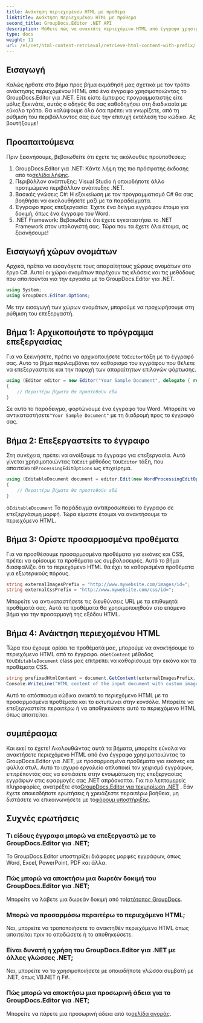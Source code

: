 ```yaml
---
title: Ανάκτηση περιεχομένου HTML με πρόθεμα
linktitle: Ανάκτηση περιεχομένου HTML με πρόθεμα
second_title: GroupDocs.Editor .NET API
description: Μάθετε πώς να ανακτάτε περιεχόμενο HTML από έγγραφα χρησιμοποιώντας το GroupDocs.Editor για .NET με προσαρμοσμένα προθέματα για εικόνες και φύλλα στυλ. Περιλαμβάνεται οδηγός βήμα προς βήμα.
type: docs
weight: 11
url: /el/net/html-content-retrieval/retrieve-html-content-with-prefix/
---
```

## Εισαγωγή
Καλώς ήρθατε στο βήμα προς βήμα εκμάθησή μας σχετικά με τον τρόπο ανάκτησης περιεχομένου HTML από ένα έγγραφο χρησιμοποιώντας το GroupDocs.Editor για .NET. Είτε είστε έμπειρος προγραμματιστής είτε μόλις ξεκινάτε, αυτός ο οδηγός θα σας καθοδηγήσει στη διαδικασία με εύκολο τρόπο. Θα καλύψουμε όλα όσα πρέπει να γνωρίζετε, από τη ρύθμιση του περιβάλλοντος σας έως την επιτυχή εκτέλεση του κώδικα. Ας βουτήξουμε!
## Προαπαιτούμενα
Πριν ξεκινήσουμε, βεβαιωθείτε ότι έχετε τις ακόλουθες προϋποθέσεις:
1.  GroupDocs.Editor για .NET: Κάντε λήψη της πιο πρόσφατης έκδοσης από το[σελίδα λήψης](https://releases.groupdocs.com/editor/net/).
2. Περιβάλλον ανάπτυξης: Visual Studio ή οποιοδήποτε άλλο προτιμώμενο περιβάλλον ανάπτυξης .NET.
3. Βασικές γνώσεις C#: Η εξοικείωση με τον προγραμματισμό C# θα σας βοηθήσει να ακολουθήσετε μαζί με τα παραδείγματα.
4. Έγγραφο προς επεξεργασία: Έχετε ένα δείγμα εγγράφου έτοιμο για δοκιμή, όπως ένα έγγραφο του Word.
5. .NET Framework: Βεβαιωθείτε ότι έχετε εγκαταστήσει το .NET Framework στον υπολογιστή σας.
Τώρα που τα έχετε όλα έτοιμα, ας ξεκινήσουμε!
## Εισαγωγή χώρων ονομάτων
Αρχικά, πρέπει να εισαγάγετε τους απαραίτητους χώρους ονομάτων στο έργο C#. Αυτοί οι χώροι ονομάτων παρέχουν τις κλάσεις και τις μεθόδους που απαιτούνται για την εργασία με το GroupDocs.Editor για .NET.
```csharp
using System;
using GroupDocs.Editor.Options;
```
Με την εισαγωγή των χώρων ονομάτων, μπορούμε να προχωρήσουμε στη ρύθμιση του επεξεργαστή.
## Βήμα 1: Αρχικοποιήστε το πρόγραμμα επεξεργασίας
 Για να ξεκινήσετε, πρέπει να αρχικοποιήσετε το`Editor`τάξη με το έγγραφό σας. Αυτό το βήμα περιλαμβάνει τον καθορισμό του εγγράφου που θέλετε να επεξεργαστείτε και την παροχή των απαραίτητων επιλογών φόρτωσης.
```csharp
using (Editor editor = new Editor("Your Sample Document", delegate { return new WordProcessingLoadOptions(); }))
{
    // Περαιτέρω βήματα θα προστεθούν εδώ
}
```
 Σε αυτό το παράδειγμα, φορτώνουμε ένα έγγραφο του Word. Μπορείτε να αντικαταστήσετε`"Your Sample Document"` με τη διαδρομή προς το έγγραφό σας.
## Βήμα 2: Επεξεργαστείτε το έγγραφο
 Στη συνέχεια, πρέπει να ανοίξουμε το έγγραφο για επεξεργασία. Αυτό γίνεται χρησιμοποιώντας το`Edit` μέθοδος του`Editor` τάξη, που απαιτεί`WordProcessingEditOptions` ως επιχείρημα.
```csharp
using (EditableDocument document = editor.Edit(new WordProcessingEditOptions()))
{
    // Περαιτέρω βήματα θα προστεθούν εδώ
}
```
 ο`EditableDocument` Το παράδειγμα αντιπροσωπεύει το έγγραφο σε επεξεργάσιμη μορφή. Τώρα είμαστε έτοιμοι να ανακτήσουμε το περιεχόμενο HTML.
## Βήμα 3: Ορίστε προσαρμοσμένα προθέματα
Για να προσθέσουμε προσαρμοσμένα προθέματα για εικόνες και CSS, πρέπει να ορίσουμε τα προθέματα ως συμβολοσειρές. Αυτό το βήμα διασφαλίζει ότι το περιεχόμενο HTML θα έχει τα καθορισμένα προθέματα για εξωτερικούς πόρους.
```csharp
string externalImagesPrefix = "http://www.mywebsite.com/images/id=";
string externalCssPrefix = "http://www.mywebsite.com/css/id=";
```
Μπορείτε να αντικαταστήσετε τις διευθύνσεις URL με τα επιθυμητά προθέματά σας. Αυτά τα προθέματα θα χρησιμοποιηθούν στο επόμενο βήμα για την προσαρμογή της εξόδου HTML.
## Βήμα 4: Ανάκτηση περιεχομένου HTML
Τώρα που έχουμε ορίσει τα προθέματά μας, μπορούμε να ανακτήσουμε το περιεχόμενο HTML από το έγγραφο. ο`GetContent` μέθοδος του`EditableDocument` class μας επιτρέπει να καθορίσουμε την εικόνα και τα προθέματα CSS.
```csharp
string prefixedHtmlContent = document.GetContent(externalImagesPrefix, externalCssPrefix);
Console.WriteLine("HTML content of the input document with custom image and stylesheet prefixes: {0}", prefixedHtmlContent);
```
Αυτό το απόσπασμα κώδικα ανακτά το περιεχόμενο HTML με τα προσαρμοσμένα προθέματα και το εκτυπώνει στην κονσόλα. Μπορείτε να επεξεργαστείτε περαιτέρω ή να αποθηκεύσετε αυτό το περιεχόμενο HTML όπως απαιτείται.
## συμπέρασμα
Και εκεί το έχετε! Ακολουθώντας αυτά τα βήματα, μπορείτε εύκολα να ανακτήσετε περιεχόμενο HTML από ένα έγγραφο χρησιμοποιώντας το GroupDocs.Editor για .NET, με προσαρμοσμένα προθέματα για εικόνες και φύλλα στυλ. Αυτό το ισχυρό εργαλείο απλοποιεί τον χειρισμό εγγράφων, επιτρέποντάς σας να εστιάσετε στην ενσωμάτωση της επεξεργασίας εγγράφων στις εφαρμογές σας .NET απρόσκοπτα.
 Για πιο λεπτομερείς πληροφορίες, ανατρέξτε στο[GroupDocs.Editor για τεκμηρίωση .NET](https://reference.groupdocs.com/editor/net/) . Εάν έχετε οποιεσδήποτε ερωτήσεις ή χρειάζεστε περαιτέρω βοήθεια, μη διστάσετε να επικοινωνήσετε με το[φόρουμ υποστήριξης](https://forum.groupdocs.com/c/editor/20).
## Συχνές ερωτήσεις
### Τι είδους έγγραφα μπορώ να επεξεργαστώ με το GroupDocs.Editor για .NET;
Το GroupDocs.Editor υποστηρίζει διάφορες μορφές εγγράφων, όπως Word, Excel, PowerPoint, PDF και άλλα.
### Πώς μπορώ να αποκτήσω μια δωρεάν δοκιμή του GroupDocs.Editor για .NET;
 Μπορείτε να λάβετε μια δωρεάν δοκιμή από το[Ιστότοπος GroupDocs](https://releases.groupdocs.com/).
### Μπορώ να προσαρμόσω περαιτέρω το περιεχόμενο HTML;
Ναι, μπορείτε να τροποποιήσετε το ανακτηθέν περιεχόμενο HTML όπως απαιτείται πριν το αποδώσετε ή το αποθηκεύσετε.
### Είναι δυνατή η χρήση του GroupDocs.Editor για .NET με άλλες γλώσσες .NET;
Ναι, μπορείτε να το χρησιμοποιήσετε με οποιαδήποτε γλώσσα συμβατή με .NET, όπως VB.NET ή F#.
### Πώς μπορώ να αποκτήσω μια προσωρινή άδεια για το GroupDocs.Editor για .NET;
 Μπορείτε να πάρετε μια προσωρινή άδεια από το[σελίδα αγοράς](https://purchase.groupdocs.com/temporary-license/).